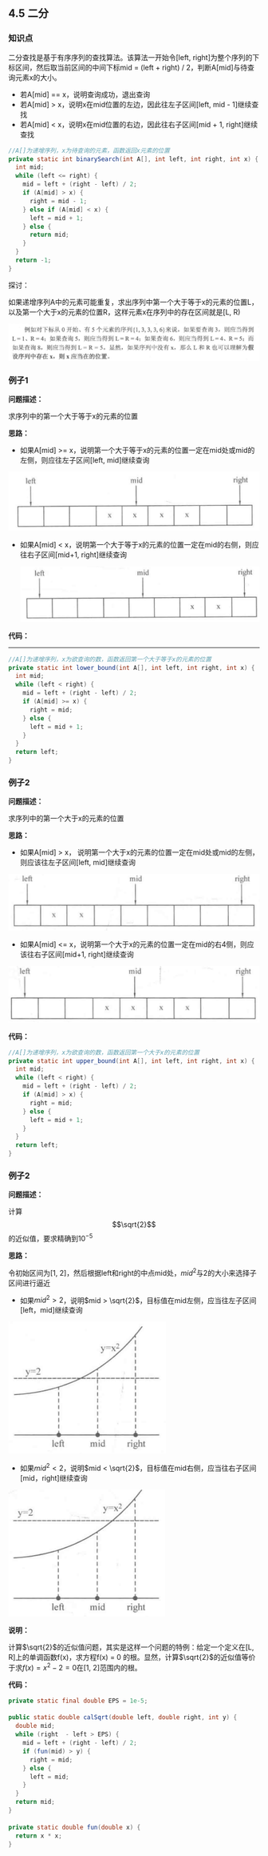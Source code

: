 ## 4.5 二分

### 知识点

二分查找是基于有序序列的查找算法。该算法一开始令[left, right]为整个序列的下标区间，然后取当前区间的中间下标mid = (left + right) / 2，判断A[mid]与待查询元素x的大小。

* 若A[mid] == x，说明查询成功，退出查询
* 若A[mid] > x，说明x在mid位置的左边，因此往左子区间[left, mid - 1]继续查找
* 若A[mid] < x，说明x在mid位置的右边，因此往右子区间[mid + 1, right]继续查找

```java
//A[]为递增序列，x为待查询的元素，函数返回x元素的位置
private static int binarySearch(int A[], int left, int right, int x) {
  int mid;
  while (left <= right) {
    mid = left + (right - left) / 2;
    if (A[mid] > x) {
      right = mid - 1;
    } else if (A[mid] < x) {
      left = mid + 1;
    } else {
      return mid;
    }
  }
  return -1;
}
```



探讨：

如果递增序列A中的元素可能重复，求出序列中第一个大于等于x的元素的位置L，以及第一个大于x的元素的位置R，这样元素x在序列中的存在区间就是[L, R)

![image-20210720152115007](image-20210720152115007.png)



### 例子1

**问题描述：**

求序列中的第一个大于等于x的元素的位置

**思路：**

* 如果A[mid] >= x，说明第一个大于等于x的元素的位置一定在mid处或mid的左侧，则应往左子区间[left, mid]继续查询

![image-20210720204923380](image-20210720204923380.png)

* 如果A[mid] < x，说明第一个大于等于x的元素的位置一定在mid的右侧，则应往右子区间[mid+1, right]继续查询

  ![image-20210720205051648](image-20210720205051648.png)

**代码：**

****

```java
//A[]为递增序列，x为欲查询的数，函数返回第一个大于等于x的元素的位置
private static int lower_bound(int A[], int left, int right, int x) {
  int mid;
  while (left < right) {
    mid = left + (right - left) / 2;
    if (A[mid] >= x) {
      right = mid;
    } else {
      left = mid + 1;
    }
  }
  return left;
}
```



### 例子2

**问题描述：**

求序列中的第一个大于x的元素的位置

**思路：**

* 如果A[mid] > x， 说明第一个大于x的元素的位置一定在mid处或mid的左侧，则应该往左子区间[left, mid]继续查询

![image-20210720211903196](image-20210720211903196.png)

* 如果A[mid] <= x，说明第一个大于x的元素的位置一定在mid的右4侧，则应该往右子区间[mid+1, right]继续查询

![image-20210720211921571](image-20210720211921571.png)

**代码：**

```java
//A[]为递增序列，x为欲查询的数，函数返回第一个大于x的元素的位置
private static int upper_bound(int A[], int left, int right, int x) {
  int mid;
  while (left < right) {
    mid = left + (right - left) / 2;
    if (A[mid] > x) {
      right = mid;
    } else {
      left = mid + 1;
    }
  }
  return left;
}
```



### 例子2

**问题描述：**

计算$$\sqrt{2}$$的近似值，要求精确到$10^{-5}$

**思路：**

令初始区间为[1, 2]，然后根据left和right的中点mid处，$mid^2$与2的大小来选择子区间进行逼近

* 如果$mid^2 > 2$，说明$mid > \sqrt{2}$，目标值在mid左侧，应当往左子区间[left，mid]继续查询

<img src="image-20210720221823110.png" alt="image-20210720221823110" style="zoom:50%;" />

* 如果$mid^2 < 2$，说明$mid < \sqrt{2}$，目标值在mid右侧，应当往右子区间[mid，right]继续查询

<img src="image-20210720221839637.png" alt="image-20210720221839637" style="zoom:50%;" />

**说明：**

计算$\sqrt{2}$的近似值问题，其实是这样一个问题的特例：给定一个定义在[L, R]上的单调函数f(x)，求方程f(x) = 0 的根。显然，计算$\sqrt{2}$的近似值等价于求$f(x)=x^2 - 2 = 0$在[1, 2]范围内的根。



**代码：**

```java
private static final double EPS = 1e-5;

public static double calSqrt(double left, double right, int y) {
  double mid;
  while (right  - left > EPS) {
    mid = left + (right - left) / 2;
    if (fun(mid) > y) {
      right = mid;
    } else {
      left = mid;
    }
  }
  return mid;
}

private static double fun(double x) {
  return x * x;
}


```

